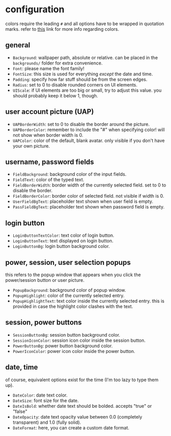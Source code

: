 # configuration

colors require the leading `#` and all options have to be wrapped in quotation marks. refer to [this](https://doc.qt.io/qt-5/qml-color.html) link for more info regarding colors.

## general

- `Background`: wallpaper path, absolute or relative. can be placed in the `backgrounds/` folder for extra convenience.
- `Font`: please name the font family!
- `FontSize`: this size is used for everything *except* the date and time.
- `Padding`: specify how far stuff should be from the screen edges.
- `Radius`: set to 0 to disable rounded corners on UI elements.
- `UIScale`: if UI elements are too big or small, try to adjust this value. you should probably keep it below 1, though.

## user account picture (UAP)

- `UAPBorderWidth`: set to 0 to disable the border around the picture.
- `UAPBorderColor`: remember to include the "#" when specifying color! will not show when border width is 0.
- `UAPColor`: color of the default, blank avatar. only visible if you don't have your own picture.

## username, password fields

- `FieldBackground`: background color of the input fields.
- `FieldText`: color of the typed text.
- `FieldBorderWidth`: border width of the currently selected field. set to 0 to disable the border.
- `FieldBorderColor`: border color of selected field. not visible if width is 0.
- `UserFieldBgText`: placeholder text shown when user field is empty.
- `PassFieldBgText`: placeholder text shown when password field is empty.

## login button

- `LoginButtonTextColor`: text color of login button.
- `LoginButtonText`: text displayed on login button.
- `LoginButtonBg`: login button background color.

## power, session, user selection popups
this refers to the popup window that appears when you click the power/session button
or user picture.

- `PopupBackground`: background color of popup window.
- `PopupHighlight`: color of the currently selected entry.
- `PopupHighlightText`: text color inside the currently selected entry. this is provided in case the highlight color clashes with the text.

## session, power buttons

- `SessionButtonBg`: session button background color.
- `SessionIconColor`: session icon color inside the session button.
- `PowerButtonBg`: power button background color.
- `PowerIconColor`: power icon color inside the power button.

## date, time
of course, equivalent options exist for the time (I'm too lazy to type them up).

- `DateColor`: date text color.
- `DateSize`: font size for the date.
- `DateIsBold`: whether date text should be bolded. accepts "true" or "false"
- `DateOpacity`: date text opacity value between 0.0 (completely transparent) and 1.0 (fully solid).
- `DateFormat`: here, you can create a custom date format.